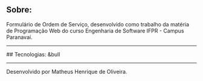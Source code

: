 ## Sobre:
Formulário de Ordem de Serviço, desenvolvido como trabalho da matéria de Programação Web do curso Engenharia de Software IFPR - Campus Paranavaí.
<hr>
## Tecnologias:
&bull 
<hr>
Desenvolvido por Matheus Henrique de Oliveira.

